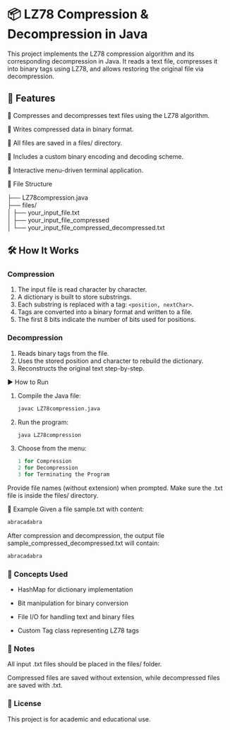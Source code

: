 # 📦 LZ78 Compression & Decompression in Java
This project implements the LZ78 compression algorithm and its corresponding decompression in Java. It reads a text file, compresses it into binary tags using LZ78, and allows restoring the original file via decompression.

## 🚀 Features
🔄 Compresses and decompresses text files using the LZ78 algorithm.

💾 Writes compressed data in binary format.

📂 All files are saved in a files/ directory.

🧱 Includes a custom binary encoding and decoding scheme.

🧪 Interactive menu-driven terminal application.

📁 File Structure

├── LZ78compression.java <br>
├── files/ <br>
│   ├── your_input_file.txt <br>
│   ├── your_input_file_compressed <br>
│   └── your_input_file_compressed_decompressed.txt <br>

## 🛠 How It Works

### Compression
1. The input file is read character by character.
2. A dictionary is built to store substrings.
3. Each substring is replaced with a tag: `<position, nextChar>`.
4. Tags are converted into a binary format and written to a file.
5. The first 8 bits indicate the number of bits used for positions.

### Decompression
1. Reads binary tags from the file.
2. Uses the stored position and character to rebuild the dictionary.
3. Reconstructs the original text step-by-step.

▶️ How to Run

1. Compile the Java file:
   ```bash
   javac LZ78compression.java
   ```
2. Run the program:
   ```bash
   java LZ78compression
   ```
3. Choose from the menu:
   ```rust
   1 for Compression
   2 for Decompression
   3 for Terminating the Program
   ```
Provide file names (without extension) when prompted. Make sure the .txt file is inside the files/ directory.

📌 Example
Given a file sample.txt with content:
```bash
abracadabra
```
After compression and decompression, the output file sample_compressed_decompressed.txt will contain:
```bash
abracadabra
```

### 🧠 Concepts Used
- HashMap for dictionary implementation

- Bit manipulation for binary conversion

- File I/O for handling text and binary files

- Custom Tag class representing LZ78 tags

### 🧾 Notes
All input .txt files should be placed in the files/ folder.

Compressed files are saved without extension, while decompressed files are saved with .txt.

### 📄 License
This project is for academic and educational use.
